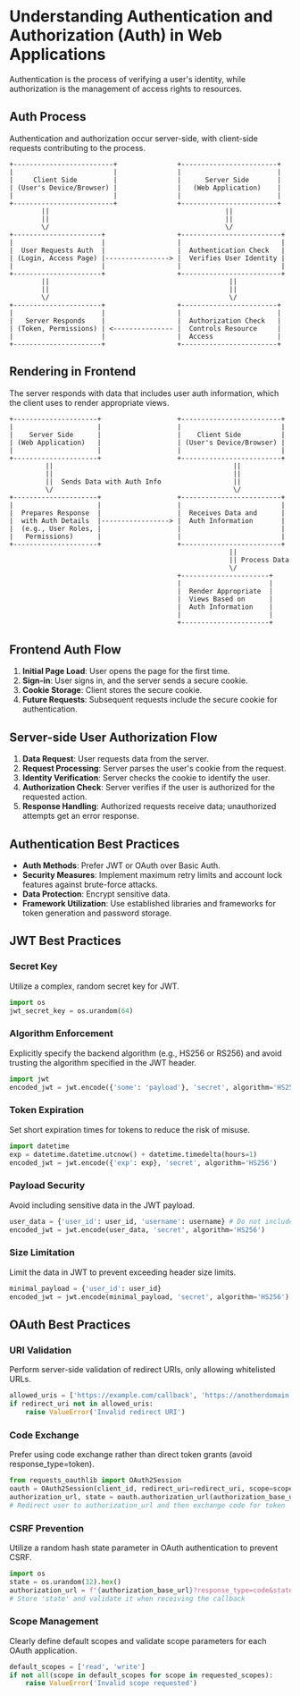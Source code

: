 # Understanding Authentication and Authorization (Auth) in Web Applications
Authentication is the process of verifying a user's identity, while authorization is the management of access rights to resources.

## Auth Process
Authentication and authorization occur server-side, with client-side requests contributing to the process.

```
+-------------------------+               +------------------------+
|                         |               |                        |
|     Client Side         |               |      Server Side       |
| (User's Device/Browser) |               |   (Web Application)    |
|                         |               |                        |
+-------------------------+               +------------------------+
        ||                                            ||
        ||                                            ||
        \/                                            \/
+----------------------+                  +-------------------------+
|                      |                  |                         |
|  User Requests Auth  |                  |  Authentication Check   |
| (Login, Access Page) |----------------> |  Verifies User Identity |
|                      |                  |                         |
+----------------------+                  +-------------------------+
        ||                                             ||
        ||                                             ||
        \/                                             \/
+----------------------+                  +------------------------+
|                      |                  |                        |
|   Server Responds    |                  |  Authorization Check   |
| (Token, Permissions) | <--------------- |  Controls Resource     |
|                      |                  |  Access                |
+----------------------+                  +------------------------+
```

## Rendering in Frontend
The server responds with data that includes user auth information, which the client uses to render appropriate views.

```
+---------------------+                   +-------------------------+
|                     |                   |                         |
|    Server Side      |                   |    Client Side          |
| (Web Application)   |                   | (User's Device/Browser) |
|                     |                   |                         |
+---------------------+                   +-------------------------+
         ||                                             ||
         ||                                             ||
         ||  Sends Data with Auth Info                  ||
         \/                                             \/
+---------------------+                   +-------------------------+
|                     |                   |                         |
|  Prepares Response  |                   |  Receives Data and      |
|  with Auth Details  |-----------------> |  Auth Information       |
|  (e.g., User Roles, |                   |                         |
|   Permissions)      |                   |                         |
+---------------------+                   +-------------------------+
                                                       ||
                                                       || Process Data
                                                       \/
                                          +----------------------+
                                          |                      |
                                          |  Render Appropriate  |
                                          |  Views Based on      |
                                          |  Auth Information    |
                                          |                      |
                                          +----------------------+
```

## Frontend Auth Flow

1. **Initial Page Load**: User opens the page for the first time.
2. **Sign-in**: User signs in, and the server sends a secure cookie.
3. **Cookie Storage**: Client stores the secure cookie.
4. **Future Requests**: Subsequent requests include the secure cookie for authentication.

## Server-side User Authorization Flow

1. **Data Request**: User requests data from the server.
2. **Request Processing**: Server parses the user's cookie from the request.
3. **Identity Verification**: Server checks the cookie to identify the user.
4. **Authorization Check**: Server verifies if the user is authorized for the requested action.
5. **Response Handling**: Authorized requests receive data; unauthorized attempts get an error response.

## Authentication Best Practices

- **Auth Methods**: Prefer JWT or OAuth over Basic Auth.
- **Security Measures**: Implement maximum retry limits and account lock features against brute-force attacks.
- **Data Protection**: Encrypt sensitive data.
- **Framework Utilization**: Use established libraries and frameworks for token generation and password storage.

## JWT Best Practices

### Secret Key
Utilize a complex, random secret key for JWT.

```python
import os
jwt_secret_key = os.urandom(64)
```

### Algorithm Enforcement
Explicitly specify the backend algorithm (e.g., HS256 or RS256) and avoid trusting the algorithm specified in the JWT header.

```python
import jwt
encoded_jwt = jwt.encode({'some': 'payload'}, 'secret', algorithm='HS256')
```

### Token Expiration
Set short expiration times for tokens to reduce the risk of misuse.

```python
import datetime
exp = datetime.datetime.utcnow() + datetime.timedelta(hours=1)
encoded_jwt = jwt.encode({'exp': exp}, 'secret', algorithm='HS256')
```

### Payload Security
Avoid including sensitive data in the JWT payload.

```python
user_data = {'user_id': user_id, 'username': username} # Do not include sensitive info
encoded_jwt = jwt.encode(user_data, 'secret', algorithm='HS256')
```

### Size Limitation
Limit the data in JWT to prevent exceeding header size limits.

```python
minimal_payload = {'user_id': user_id}
encoded_jwt = jwt.encode(minimal_payload, 'secret', algorithm='HS256')
```

## OAuth Best Practices

### URI Validation
Perform server-side validation of redirect URIs, only allowing whitelisted URLs.

```python
allowed_uris = ['https://example.com/callback', 'https://anotherdomain.com/auth']
if redirect_uri not in allowed_uris:
    raise ValueError('Invalid redirect URI')
```

### Code Exchange

Prefer using code exchange rather than direct token grants (avoid response_type=token).

```python
from requests_oauthlib import OAuth2Session
oauth = OAuth2Session(client_id, redirect_uri=redirect_uri, scope=scopes)
authorization_url, state = oauth.authorization_url(authorization_base_url)
# Redirect user to authorization_url and then exchange code for token
```

### CSRF Prevention

Utilize a random hash state parameter in OAuth authentication to prevent CSRF.

```python
import os
state = os.urandom(32).hex()
authorization_url = f"{authorization_base_url}?response_type=code&state={state}"
# Store 'state' and validate it when receiving the callback
```

### Scope Management

Clearly define default scopes and validate scope parameters for each OAuth application.

```python
default_scopes = ['read', 'write']
if not all(scope in default_scopes for scope in requested_scopes):
    raise ValueError('Invalid scope requested')
```
